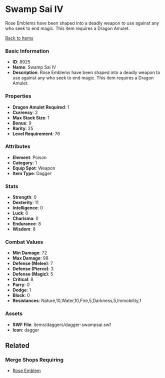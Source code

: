 # Swamp Sai IV

Rose Emblems have been shaped into a deadly weapon to use against any who seek to end magic. This item requires a Dragon Amulet.

[Back to Items](../items.md)

### Basic Information

- **ID**: 8925
- **Name**: Swamp Sai IV
- **Description**: Rose Emblems have been shaped into a deadly weapon to use against any who seek to end magic. This item requires a Dragon Amulet.

### Properties

- **Dragon Amulet Required**: 1
- **Currency**: 2
- **Max Stack Size**: 1
- **Bonus**: 9
- **Rarity**: 25
- **Level Requirement**: 76

### Attributes

- **Element**: Poison
- **Category**: 1
- **Equip Spot**: Weapon
- **Item Type**: Dagger

### Stats

- **Strength**: 0
- **Dexterity**: 11
- **Intelligence**: 0
- **Luck**: 0
- **Charisma**: 0
- **Endurance**: 8
- **Wisdom**: 8

### Combat Values

- **Min Damage**: 72
- **Max Damage**: 98
- **Defense (Melee)**: 7
- **Defense (Pierce)**: 3
- **Defense (Magic)**: 5
- **Critical**: 8
- **Parry**: 0
- **Dodge**: 1
- **Block**: 0
- **Resistances**: Nature,10,Water,10,Fire,5,Darkness,5,Immobility,1

### Assets

- **SWF File**: items/daggers/dagger-swampsai.swf
- **Icon**: dagger

## Related

### Merge Shops Requiring

- [Rose Emblem](../merge-shops/131-rose-emblem.md)

